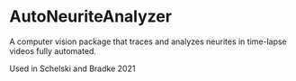 # AutoNeuriteAnalyzer
A computer vision package that traces and analyzes neurites in time-lapse videos fully automated.

Used in Schelski and Bradke 2021
